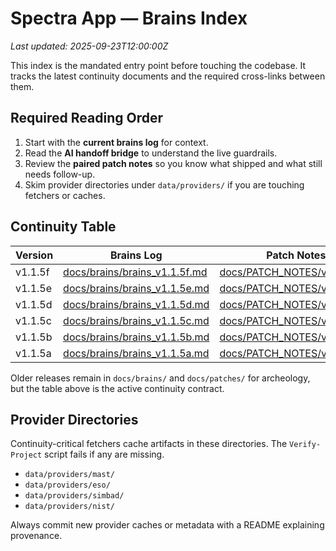 # Spectra App — Brains Index
_Last updated: 2025-09-23T12:00:00Z_

This index is the mandated entry point before touching the codebase.
It tracks the latest continuity documents and the required cross-links between them.

## Required Reading Order
1. Start with the **current brains log** for context.
2. Read the **AI handoff bridge** to understand the live guardrails.
3. Review the **paired patch notes** so you know what shipped and what still needs follow-up.
4. Skim provider directories under `data/providers/` if you are touching fetchers or caches.

## Continuity Table
| Version | Brains Log | Patch Notes | AI Handoff |
| --- | --- | --- | --- |
| v1.1.5f | [docs/brains/brains_v1.1.5f.md](brains_v1.1.5f.md) | [docs/PATCH_NOTES/v1.1.5f.txt](../PATCH_NOTES/v1.1.5f.txt) | [docs/brains/ai_handoff.md](ai_handoff.md) |
| v1.1.5e | [docs/brains/brains_v1.1.5e.md](brains_v1.1.5e.md) | [docs/PATCH_NOTES/v1.1.5e.txt](../PATCH_NOTES/v1.1.5e.txt) | [docs/brains/ai_handoff.md](ai_handoff.md) |
| v1.1.5d | [docs/brains/brains_v1.1.5d.md](brains_v1.1.5d.md) | [docs/PATCH_NOTES/v1.1.5d.txt](../PATCH_NOTES/v1.1.5d.txt) | [docs/brains/ai_handoff.md](ai_handoff.md) |
| v1.1.5c | [docs/brains/brains_v1.1.5c.md](brains_v1.1.5c.md) | [docs/PATCH_NOTES/v1.1.5c.txt](../PATCH_NOTES/v1.1.5c.txt) | [docs/brains/ai_handoff.md](ai_handoff.md) |
| v1.1.5b | [docs/brains/brains_v1.1.5b.md](brains_v1.1.5b.md) | [docs/PATCH_NOTES/v1.1.5b.txt](../PATCH_NOTES/v1.1.5b.txt) | [docs/brains/ai_handoff.md](ai_handoff.md) |
| v1.1.5a | [docs/brains/brains_v1.1.5a.md](brains_v1.1.5a.md) | [docs/PATCH_NOTES/v1.1.5a.txt](../PATCH_NOTES/v1.1.5a.txt) | [docs/brains/ai_handoff.md](ai_handoff.md) |

Older releases remain in `docs/brains/` and `docs/patches/` for archeology, but the table above is the active continuity contract.

## Provider Directories
Continuity-critical fetchers cache artifacts in these directories. The `Verify-Project` script fails if any are missing.
- `data/providers/mast/`
- `data/providers/eso/`
- `data/providers/simbad/`
- `data/providers/nist/`

Always commit new provider caches or metadata with a README explaining provenance.
